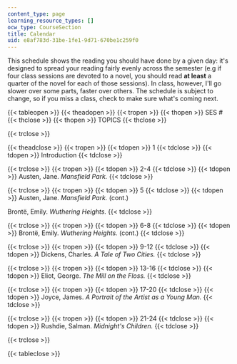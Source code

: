```yaml
---
content_type: page
learning_resource_types: []
ocw_type: CourseSection
title: Calendar
uid: e8af783d-31be-1fe1-9d71-670be1c259f0
---
```


This schedule shows the reading you should have done by a given day: it's designed to spread your reading fairly evenly across the semester (e.g if four class sessions are devoted to a novel, you should read **at least** a quarter of the novel for each of those sessions). In class, however, I'll go slower over some parts, faster over others. The schedule is subject to change, so if you miss a class, check to make sure what's coming next.

{{< tableopen >}}
{{< theadopen >}}
{{< tropen >}}
{{< thopen >}}
SES #
{{< thclose >}}
{{< thopen >}}
TOPICS
{{< thclose >}}

{{< trclose >}}

{{< theadclose >}}
{{< tropen >}}
{{< tdopen >}}
1
{{< tdclose >}}
{{< tdopen >}}
Introduction
{{< tdclose >}}

{{< trclose >}}
{{< tropen >}}
{{< tdopen >}}
2-4
{{< tdclose >}}
{{< tdopen >}}
Austen, Jane. _Mansfield Park._
{{< tdclose >}}

{{< trclose >}}
{{< tropen >}}
{{< tdopen >}}
5
{{< tdclose >}}
{{< tdopen >}}
Austen, Jane. _Mansfield Park._ (cont.)  
  
Brontë, Emily. _Wuthering Heights._
{{< tdclose >}}

{{< trclose >}}
{{< tropen >}}
{{< tdopen >}}
6-8
{{< tdclose >}}
{{< tdopen >}}
Brontë, Emily. _Wuthering Heights._ (cont.)
{{< tdclose >}}

{{< trclose >}}
{{< tropen >}}
{{< tdopen >}}
9-12
{{< tdclose >}}
{{< tdopen >}}
Dickens, Charles. _A Tale of Two Cities._
{{< tdclose >}}

{{< trclose >}}
{{< tropen >}}
{{< tdopen >}}
13-16
{{< tdclose >}}
{{< tdopen >}}
Eliot, George. _The Mill on the Floss._
{{< tdclose >}}

{{< trclose >}}
{{< tropen >}}
{{< tdopen >}}
17-20
{{< tdclose >}}
{{< tdopen >}}
Joyce, James. _A Portrait of the Artist as a Young Man._
{{< tdclose >}}

{{< trclose >}}
{{< tropen >}}
{{< tdopen >}}
21-24
{{< tdclose >}}
{{< tdopen >}}
Rushdie, Salman. _Midnight's Children._
{{< tdclose >}}

{{< trclose >}}

{{< tableclose >}}